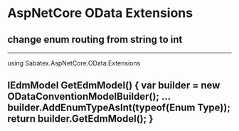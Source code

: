 ﻿# AspNetCore OData Extensions

## change enum routing from string to int 

---
using Sabatex.AspNetCore.OData.Extensions

IEdmModel GetEdmModel()
{
    var builder = new ODataConventionModelBuilder();
    ...
    builder.AddEnumTypeAsInt(typeof(Enum Type));
    return builder.GetEdmModel();
}
---
